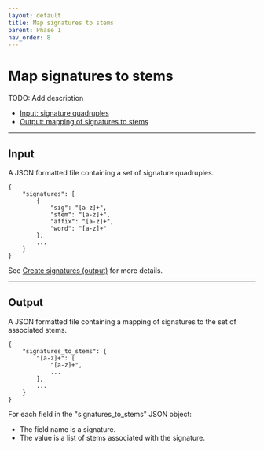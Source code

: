 ```yaml
---
layout: default
title: Map signatures to stems
parent: Phase 1
nav_order: 8
---
```


# Map signatures to stems

TODO: Add description

+ [Input: signature quadruples](#input)
+ [Output: mapping of signatures to stems](#output)

---

## Input

A JSON formatted file containing a set of signature quadruples.

```
{
    "signatures": [
        {
            "sig": "[a-z]+",
            "stem": "[a-z]+",
            "affix": "[a-z]+",
            "word": "[a-z]+"
        },
        ...
    }
}
```

See [Create signatures (output)](../CreateSignatures.html#output) for more details.

---

## Output

A JSON formatted file containing a mapping of signatures to the set of associated stems.

```
{
    "signatures_to_stems": {
        "[a-z]+": [
            "[a-z]+",
            ...
        ],
        ...
    }
}
```

For each field in the "signatures_to_stems" JSON object:

+ The field name is a signature.
+ The value is a list of stems associated with the signature.

